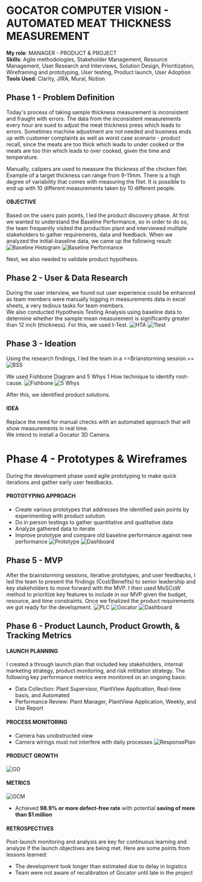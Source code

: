 # GOCATOR COMPUTER VISION - AUTOMATED MEAT THICKNESS MEASUREMENT

**My role**: MANAGER - PRODUCT & PROJECT \
**Skills**: Agile methodologies, Stakeholder Management, Resource Management, User Research and Interviews, Solution Design, Prioritization, Wireframing and prototyping, User testing, Product launch, User Adoption \
**Tools Used**: Clarity, JIRA, Mural, Notion

## Phase 1 - Problem Definition
Today's process of taking sample thickness measurement is inconsistent and fraught with errors. The data from the inconsistent measurements every hour are sued to adjust the meat thickness press which leads to errors. Sometimes machine adjustment are not needed and business ends up with customer complaints as well as worst case scenario - product recall, since the meats are too thick which leads to under cooked or the meats are too thin which leads to over cooked, given the time and temperature. 

Manually, calipers are used to measure the thickness of the chicken filet. Example of a target thickness can range from 9-11mm. There is a high degree of variability that comes with measuring the filet. It is possible to end up with 10 different measurements taken by 10 different people. 

#### OBJECTIVE <br />
Based on the users pain points, I led the product discovery phase. At first we wanted to understand the Baseline Performance, so in order to do so, the team frequently visited the production plant and interviewed multiple stakeholders to gather requirements, data and feedback. When we analyzed the initial-baseline data, we came up the following result:
![Baseline Histogram](assets/BaselineHistogram.png)
![Baseline Performance](assets/BaselinePerformance.png)

Next, we also needed to validate product hypothesis. 

## Phase 2 - User & Data Research
During the user interview, we found out user experience could be enhanced as team members were manually logging in measurements data in excel sheets, a very tedious tasks for team members. <br /> We also conducted Hypothesis Testing Analysis using baseline data to determine whether the sample mean measurement is significantly greater than 12 inch (thickness). For this, we used t-Test. 
![HTA](assets/HypothesisTestingAnalysis.png)
![Ttest](assets/T-test.png)

## Phase 3 - Ideation

Using the research findings, I led the team in a ==Brianstorming session.== 
![BSS](assets/Brainstormsessions.png)

We used Fishbone Diagram and 5 Whys 1 How technique to identify root-cause. 
![Fishbone](assets/RootCauseAnalysis.png)
![5 Whys](assets/5Why.png)

After this, we identified product solutions. 

#### IDEA <br />
Replace the need for manual checks with an automated approach that will show measurements in real time.<br /> We intend to install a Gocator 3D Camera. 

# Phase 4 - Prototypes & Wireframes
During the development phase used agile prototyping to make quick iterations and gather early user feedbacks. 

#### PROTOTYPING APPROACH
* Create various prototypes that addresses the identified pain points by experimenting with product solution
* Do in person testings to gather quantitative and qualitative data
* Analyze gathered data to iterate 
* Improve prototype and compare old baseline performance against new performance
![Prototype](assets/Prototype.png)
![Dashboard](assets/IgnitionDashboardPrototype.png)

## Phase 5 - MVP
After the brainstorming sessions, iterative prototypes, and user feedbacks, I led the team to present the findings (Cost/Benefits) to senior leadership and key stakeholders to move forward with the MVP. I then used MoSCoW method to prioritize key features to include in our MVP given the budget, resource, and time constraints. Once we finalized the product requirements we got ready for the development. 
![PLC](assets/ProductProjectLifeCycle.png)
![Gocator](assets/GocatorEmulatorPrototype.png)
![Dashboard](assets/GocatorDashboard.png)

## Phase 6 - Product Launch, Product Growth, & Tracking Metrics
#### LAUNCH PLANNING <br />
I created a through launch plan that included key stakeholders, internal marketing strategy, product monitoring, and risk mititation strategy. 
The following key performance metrics were monitored on an ongoing basis: <br />
* Data Collection:  Plant Supervisor, PlantView Application, Real-time basis, and Automated
* Performance Review: Plant Manager, PlantView Application, Weekly, and Use Report

#### PROCESS MONITORING
* Camera has unobstructed view
* Camera wirings must not interfere with daily processes
![ResponsePlan](assets/Responseplan.png)

#### PRODUCT GROWTH
![GO](assets/GrowthOpportunities.png)

#### METRICS
![GCM](assets/GocatorCurrentMetrics.png)

- Achieved **98.9% or more defect-free rate** with potential **saving of more than $1 million**

#### RETROSPECTIVES
Post-launch monitoring and analysis are key for continuous learning and analyze if the launch objectives are being met. Here are some points from lessons learned:
* The development took longer than estimated due to delay in logistics
* Team were not aware of recalibration of Gocator until late in the project









 
